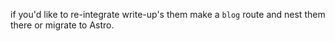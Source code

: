 if you'd like to re-integrate write-up's them make a `blog` route and nest them there or migrate to Astro.
